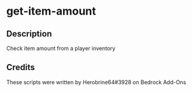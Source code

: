 # get-item-amount

## Description

Check item amount from a player inventory

## Credits

These scripts were written by Herobrine64#3928 on Bedrock Add-Ons
